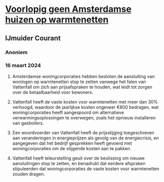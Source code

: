 # [Voorlopig geen Amsterdamse huizen op warmtenetten](https://advance.lexis.com/api/document?collection=news&id=urn:contentItem:6BJS-Y3C1-DY4D-Y0FR-00000-00&context=1519360)
## IJmuider Courant
### Anoniem
### 16 maart 2024

1. Amsterdamse woningcorporaties hebben besloten de aansluiting van woningen op warmtenetten stop te zetten vanwege het falen van Vattenfall om zich aan prijsafspraken te houden, wat leidt tot zorgen over de betaalbaarheid voor bewoners.

2. Vattenfall heeft de vaste kosten voor warmtenetten met meer dan 30% verhoogd, waardoor de jaarlijkse kosten ongeveer €800 bedragen, wat woningcorporaties heeft aangespoord om alternatieve verwarmingsoplossingen te overwegen, zoals het opnieuw installeren van gasboilers.

3. Een woordvoerder van Vattenfall heeft de prijsstijging toegeschreven aan veranderingen in energieprijzen als gevolg van de energiecrisis, en aangegeven dat het bedrijf gesprekken heeft gevoerd met woningcorporaties om de stijgende kosten aan te pakken.

4. Vattenfall heeft teleurstelling geuit over de beslissing om nieuwe aansluitingen stop te zetten, en benadrukt dat eerdere afspraken stipuleerden dat woningcorporaties de vaste kosten voor warmtenetten zouden dragen.